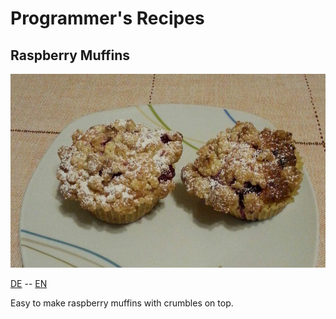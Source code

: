 # Programmer's Recipes

## Raspberry Muffins

![Raspberry muffins](images/raspberry-muffins.jpg)

[DE](recipes/raspberry-muffins-de.puml) -- [EN](recipes/raspberry-muffins-en.puml)

Easy to make raspberry muffins with crumbles on top.
